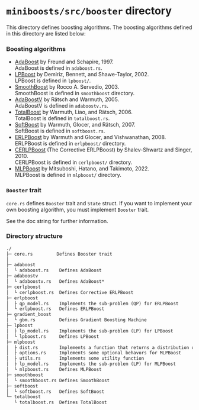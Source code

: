 # `miniboosts/src/booster` directory

This directory defines boosting algorithms.
The boosting algorithms defined in this directory are listed below:


### Boosting algorithms
* [AdaBoost](https://www.sciencedirect.com/science/article/pii/S002200009791504X?via%3Dihub) by Freund and Schapire, 1997.  
    AdaBoost is defined in `adaboost.rs`.
* [LPBoost](https://link.springer.com/content/pdf/10.1023/A:1012470815092.pdf) by Demiriz, Bennett, and Shawe-Taylor, 2002.  
    LPBoost is defined in `lpboost/`.
* [SmoothBoost](https://link.springer.com/chapter/10.1007/3-540-44581-1_31) by Rocco A. Servedio, 2003.  
    SmoothBoost is defined in `smoothboost` directory.
* [AdaBoostV](http://jmlr.org/papers/v6/ratsch05a.html) by Rätsch and Warmuth, 2005.  
    AdaBoostV is defined in `adaboostv.rs`.
* [TotalBoost](https://dl.acm.org/doi/10.1145/1143844.1143970) by Warmuth, Liao, and Rätsch, 2006.  
    TotalBoost is defined in `totalboost.rs`.
* [SoftBoost](https://proceedings.neurips.cc/paper/2007/file/cfbce4c1d7c425baf21d6b6f2babe6be-Paper.pdf) by Warmuth, Glocer, and Rätsch, 2007.  
    SoftBoost is defined in `softboost.rs`.
* [ERLPBoost](https://www.stat.purdue.edu/~vishy/papers/WarGloVis08.pdf) by Warmuth and Glocer, and Vishwanathan, 2008.  
    ERLPBoost is defined in `erlpboost/` directory.
* [CERLPBoost](https://link.springer.com/article/10.1007/s10994-010-5173-z) (The Corrective ERLPBoost) by Shalev-Shwartz and Singer, 2010.  
    CERLPBoost is defined in `cerlpboost/` directory.
* [MLPBoost](https://arxiv.org/abs/2209.10831) by Mitsuboshi, Hatano, and Takimoto, 2022.  
    MLPBoost is defined in `mlpboost/` directory.


### `Booster` trait
`core.rs` defines `Booster` trait and `State` struct.
If you want to implement your own boosting algorithm,
you must implement `Booster` trait.

See the doc string for further information.


### Directory structure

```txt
./
├─ core.rs         Defines Booster trait
│
├─ adaboost
│  └ adaboost.rs    Defines AdaBoost
├─ adaboostv
│  └ adaboostv.rs   Defines AdaBoost*
├─ cerlpboost
│  └ cerlpboost.rs  Defines Corrective ERLPBoost
├─ erlpboost
│  ├ qp_model.rs    Implements the sub-problem (QP) for ERLPBoost
│  └ erlpboost.rs   Defines ERLPBoost
├─ gradient_boost
│  └ gbm.rs         Defines Gradient Boosting Machine
├─ lpboost
│  ├ lp_model.rs    Implements the sub-problem (LP) for LPBoost
│  └ lpboost.rs     Defines LPBoost
├─ mlpboost
│  ├ dist.rs        Implements a function that returns a distribution on examples
│  ├ options.rs     Implements some optional behavors for MLPBoost
│  ├ utils.rs       Implements some utility function
│  ├ lp_model.rs    Implements the sub-problem (LP) for MLPBoost
│  └ mlpboost.rs    Defines MLPBoost
├─ smoothboost
│  └ smoothboost.rs Defines SmoothBoost
├─ softboost
│  └ softboost.rs   Defines SoftBoost
└─ totalboost
   └ totalboost.rs  Defines TotalBoost
```
